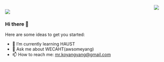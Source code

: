 <img align="right" src="https://github-readme-stats.vercel.app/api?username=koyangyang&show_icons=true&icon_color=CE1D2D&text_color=718096&bg_color=00000000&hide_title=true&hide_border=true" />

![](https://genshin-card.getloli.com/rand/187102167.png)
### Hi there 👋

Here are some ideas to get you started:

- 🌱 I’m currently learning HAUST
- 💬 Ask me about WECAHT(awsomeyang)
- 📫 How to reach me: mr.koyangyang@gmail.com
<!--
- 🔭 I’m currently working on ...
- 👯 I’m looking to collaborate on ...
- 🤔 I’m looking for help with ...
- 💬 Ask me about ...
- 📫 How to reach me: ...
- 😄 Pronouns: ...
- ⚡ Fun fact: ...
-->
